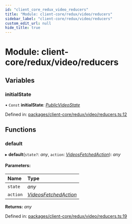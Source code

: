 ```yaml
---
id: "client_core_redux_video_reducers"
title: "Module: client-core/redux/video/reducers"
sidebar_label: "client-core/redux/video/reducers"
custom_edit_url: null
hide_title: true
---
```


# Module: client-core/redux/video/reducers

## Variables

### initialState

• `Const` **initialState**: [*PublicVideoState*](../interfaces/client_core_redux_video_actions.publicvideostate.md)

Defined in: [packages/client-core/redux/video/reducers.ts:12](https://github.com/xr3ngine/xr3ngine/blob/5a0f83ed8/packages/client-core/redux/video/reducers.ts#L12)

## Functions

### default

▸ **default**(`state?`: *any*, `action`: [*VideosFetchedAction*](../interfaces/client_core_redux_video_actions.videosfetchedaction.md)): *any*

#### Parameters:

Name | Type |
:------ | :------ |
`state` | *any* |
`action` | [*VideosFetchedAction*](../interfaces/client_core_redux_video_actions.videosfetchedaction.md) |

**Returns:** *any*

Defined in: [packages/client-core/redux/video/reducers.ts:19](https://github.com/xr3ngine/xr3ngine/blob/5a0f83ed8/packages/client-core/redux/video/reducers.ts#L19)
